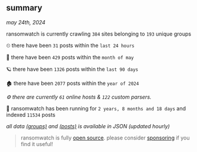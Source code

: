 
## summary
_may 24th, 2024_

ransomwatch is currently crawling `384` sites belonging to `193` unique groups

⏲ there have been `31` posts within the `last 24 hours`

🦈 there have been `429` posts within the `month of may`

🪐 there have been `1326` posts within the `last 90 days`

🏚 there have been `2077` posts within the `year of 2024`

_⚙️ there are currently `61` online hosts & `122` custom parsers._

🦕 ransomwatch has been running for `2 years, 8 months and 18 days` and indexed `11534` posts

_all data  [(groups)](http://ransomwhat.telemetry.ltd/groups) and [(posts)](http://ransomwhat.telemetry.ltd/posts) is available in JSON (updated hourly)_

> ransomwatch is fully [open source](https://github.com/joshhighet/ransomwatch#ransomwatch--). please consider [sponsoring](https://github.com/sponsors/joshhighet) if you find it useful!
